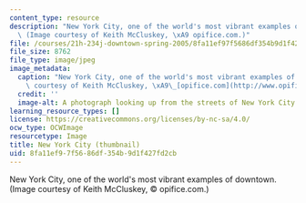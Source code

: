 ```yaml
---
content_type: resource
description: "New York City, one of the world's most vibrant examples of downtown.\
  \ (Image courtesy of Keith McCluskey, \xA9 opifice.com.)"
file: /courses/21h-234j-downtown-spring-2005/8fa11ef97f5686df354b9d1f427fd2cb_21h-234js05-th.jpg
file_size: 8762
file_type: image/jpeg
image_metadata:
  caption: "New York City, one of the world's most vibrant examples of downtown. (Image\
    \ courtesy of Keith McCluskey, \xA9\_[opifice.com](http://www.opifice.com/).)"
  credit: ''
  image-alt: A photograph looking up from the streets of New York City.
learning_resource_types: []
license: https://creativecommons.org/licenses/by-nc-sa/4.0/
ocw_type: OCWImage
resourcetype: Image
title: New York City (thumbnail)
uid: 8fa11ef9-7f56-86df-354b-9d1f427fd2cb
---
```

New York City, one of the world's most vibrant examples of downtown. (Image courtesy of Keith McCluskey, © opifice.com.)